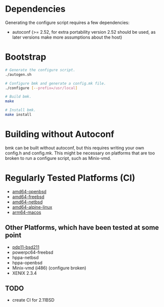 # Dependencies
Generating the configure script requires a few dependencies:
- autoconf (>= 2.52, for extra portability version 2.52 should be used, as later versions make more assumptions about the host)

# Bootstrap
```sh
# Generate the configure script.
./autogen.sh

# Configure bmk and generate a config.mk file.
./configure [--prefix=/usr/local]

# Build bmk.
make

# Install bmk.
make install
```

# Building without Autoconf
bmk can be built without autoconf, but this requires writing your own config.h and config.mk.
This might be necessary on platforms that are too broken to run a configure script, such as Minix-vmd.

# Regularly Tested Platforms (CI)
- [amd64-openbsd](https://builds.sr.ht/~realchonk/bmk/commits/main/openbsd)
- [amd64-freebsd](https://builds.sr.ht/~realchonk/bmk/commits/main/freebsd)
- [amd64-netbsd](https://builds.sr.ht/~realchonk/bmk/commits/main/netbsd)
- [amd64-alpine-linux](https://builds.sr.ht/~realchonk/bmk/commits/main/alpine)
- [arm64-macos](https://cirrus-ci.com/github/realchonk/bmk/main)

## Other Platforms, which have been tested at some point
- [pdp11-bsd211](https://github.com/realchonk/bmk/pull/3)
- powerpc64-freebsd
- hppa-netbsd
- hppa-openbsd
- Minix-vmd (i486) (configure broken)
- XENIX 2.3.4

## TODO
- create CI for 2.11BSD
